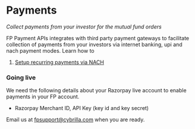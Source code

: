 # Payments
*Collect payments from your investor for the mutual fund orders*

FP Payment APIs integrates with third party payment gateways to facilitate collection of payments from your investors via internet banking, upi and nach payment modes. Learn how to

1. [Setup recurring payments via NACH](/payments/nach)


### Going live

We need the following details about your Razorpay live account to enable payments in your FP account.

- Razorpay Merchant ID, API Key (key id and key secret)

Email us at [fpsupport@cybrilla.com](mailto:fpsupport@cybrilla.com) when you are ready.






